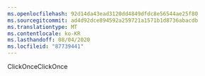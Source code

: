 ```yaml
---
ms.openlocfilehash: 92d14da43ead3120dd4849dfdc8e56544ae25f80
ms.sourcegitcommit: ad4d92dce894592a259721a1571b1d8736abacdb
ms.translationtype: MT
ms.contentlocale: ko-KR
ms.lasthandoff: 08/04/2020
ms.locfileid: "87739441"
---
```

 <span data-ttu-id="69a47-101">ClickOnce</span><span class="sxs-lookup"><span data-stu-id="69a47-101">ClickOnce</span></span> 